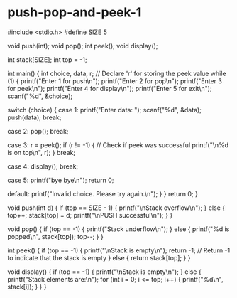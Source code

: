 # push-pop-and-peek-1
#include <stdio.h>
#define SIZE 5

void push(int);
void pop();
int peek();
void display();

int stack[SIZE];
int top = -1;

int main() {
    int choice, data, r; // Declare 'r' for storing the peek value
    while (1) {
        printf("Enter 1 for push\n");
        printf("Enter 2 for pop\n");
        printf("Enter 3 for peek\n");
        printf("Enter 4 for display\n");
        printf("Enter 5 for exit\n");
        scanf("%d", &choice);
        
 switch (choice) {
            case 1:
                printf("Enter data: ");
                scanf("%d", &data);
                push(data);
                break;

 case 2:
                pop();
                break;

 case 3:
                r = peek();
                if (r != -1) { // Check if peek was successful
                    printf("\n%d is on top\n", r);
                }
                break;

 case 4:
                display();
                break;

  case 5:
                printf("bye bye\n");
                return 0;

  default:
                printf("Invalid choice. Please try again.\n");
        }
    }
    return 0;
}

void push(int d) {
    if (top == SIZE - 1) {
        printf("\nStack overflow\n");
    } else {
        top++;
        stack[top] = d;
        printf("\nPUSH successful\n");
    }
}

void pop() {
    if (top == -1) {
        printf("Stack underflow\n");
    } else {
        printf("%d is popped\n", stack[top]);
        top--;
    }
}

int peek() {
    if (top == -1) {
        printf("\nStack is empty\n");
        return -1; // Return -1 to indicate that the stack is empty
    } else {
        return stack[top];
    }
}

void display() {
    if (top == -1) {
        printf("\nStack is empty\n");
    } else {
        printf("Stack elements are:\n");
        for (int i = 0; i <= top; i++) {
            printf("%d\n", stack[i]);
        }
    }
}
